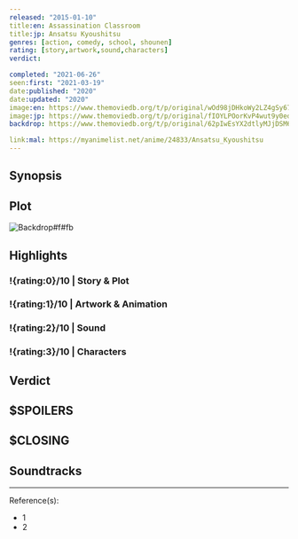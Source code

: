 ```yaml
---
released: "2015-01-10"
title:en: Assassination Classroom
title:jp: Ansatsu Kyoushitsu
genres: [action, comedy, school, shounen]
rating: [story,artwork,sound,characters]
verdict:

completed: "2021-06-26"
seen:first: "2021-03-19"
date:published: "2020"
date:updated: "2020"
image:en: https://www.themoviedb.org/t/p/original/wOd98jDHkoWy2LZ4gSy67X1ihv1.jpg
image:jp: https://www.themoviedb.org/t/p/original/fIOYLPOorKvP4wut9y0edpnWROz.jpg
backdrop: https://www.themoviedb.org/t/p/original/62pIwEsYX2dtlyMJjDSM6zpDTU2.jpg

link:mal: https://myanimelist.net/anime/24833/Ansatsu_Kyoushitsu
---
```



## Synopsis

## Plot

![Backdrop#f#fb](https://www.themoviedb.org/t/p/original/zkc2FkVymJDNXisS1mgpr8Ip2J.jpg "Source: TMDB")

## Highlights

### !{rating:0}/10 | Story & Plot

### !{rating:1}/10 | Artwork & Animation

### !{rating:2}/10 | Sound

### !{rating:3}/10 | Characters

## Verdict

## $SPOILERS

## $CLOSING

## Soundtracks

***
Reference(s):

- 1
- 2
